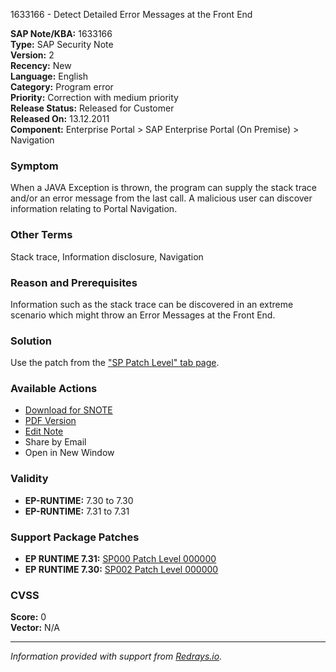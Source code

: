 1633166 - Detect Detailed Error Messages at the Front End

**SAP Note/KBA:** 1633166  
**Type:** SAP Security Note  
**Version:** 2  
**Recency:** New  
**Language:** English  
**Category:** Program error  
**Priority:** Correction with medium priority  
**Release Status:** Released for Customer  
**Released On:** 13.12.2011  
**Component:** Enterprise Portal > SAP Enterprise Portal (On Premise) > Navigation

### Symptom
When a JAVA Exception is thrown, the program can supply the stack trace and/or an error message from the last call. A malicious user can discover information relating to Portal Navigation.

### Other Terms
Stack trace, Information disclosure, Navigation

### Reason and Prerequisites
Information such as the stack trace can be discovered in an extreme scenario which might throw an Error Messages at the Front End.

### Solution
Use the patch from the ["SP Patch Level" tab page](https://me.sap.com/sap/support/swdc/notes?cvnr=01200314690200014358&support_package=SP000&patch_level=000000).

### Available Actions
- [Download for SNOTE](https://notesdownloads.sap.com/note/0040000017312102017)
- [PDF Version](https://userapps.support.sap.com/sap/support/sfm/notes/print/0001633166?language=en-US&token=5E6892D9327330EC3FFFE9190DB54F4B)
- [Edit Note](https://me.sap.com/sap/support/notes/edit/0001633166)
- Share by Email
- Open in New Window

### Validity
- **EP-RUNTIME:** 7.30 to 7.30
- **EP-RUNTIME:** 7.31 to 7.31

### Support Package Patches
- **EP RUNTIME 7.31:** [SP000 Patch Level 000000](https://me.sap.com/sap/support/swdc/notes?cvnr=01200314690200014358&support_package=SP000&patch_level=000000)
- **EP RUNTIME 7.30:** [SP002 Patch Level 000000](https://me.sap.com/sap/support/swdc/notes?cvnr=01200615320200015108&support_package=SP002&patch_level=000000)

### CVSS
**Score:** 0  
**Vector:** N/A

---

*Information provided with support from [Redrays.io](https://redrays.io).*